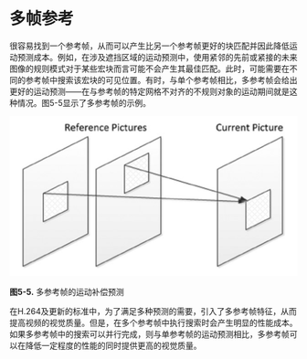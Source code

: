 # 多帧参考
很容易找到一个参考帧，从而可以产生比另一个参考帧更好的块匹配并因此降低运动预测成本。例如，在涉及遮挡区域的运动预测中，使用紧邻的先前或紧接的未来图像的规则模式对于某些宏块而言可能不会产生其最佳匹配。此时，可能需要在不同的参考帧中搜索该宏块的可见位置。有时，与单个参考帧相比，多参考帧会给出更好的运动预测——在与参考帧的特定网格不对齐的不规则对象的运动期间就是这种情况。图5-5显示了多参考帧的示例。

![](../images/5_5.png)

**图5-5.** 多参考帧的运动补偿预测

在H.264及更新的标准中，为了满足多种预测的需要，引入了多参考帧特征，从而提高视频的视觉质量。但是，在多个参考帧中执行搜索时会产生明显的性能成本。如果多参考帧中的搜索可以并行完成，则与单参考帧的运动预测相比，多参考帧可以在降低一定程度的性能的同时提供更高的视觉质量。